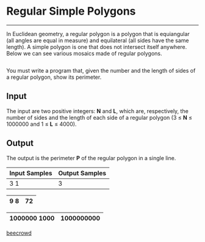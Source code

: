 # Regular Simple Polygons

---

In Euclidean geometry, a regular polygon is a polygon that is equiangular (all angles are equal in measure) and equilateral (all sides have the same length). A simple polygon is one that does not intersect itself anywhere. Below we can see various mosaics made of regular polygons.

<img src="https://www.urionlinejudge.com.br/gallery/images/contests/C_1.jpg" title="" alt="" data-align="center">

You must write a program that, given the number and the length of sides of a regular polygon, show its perimeter.

## Input

The input are two positive integers: **N** and **L**, which are, respectively, the number of sides and the length of each side of a regular polygon (3 ≤ **N** ≤ 1000000 and 1 ≤ **L** ≤ 4000).

## Output

The output is the perimeter **P** of the regular polygon in a single line.

| Input Samples | Output Samples |
| ------------- | -------------- |
| 3 1           | 3              |

| 9 8 | 72  |
| --- | --- |

| 1000000 1000 | 1000000000 |
| ------------ | ---------- |

[beecrowd](https://www.beecrowd.com.br/judge/en/problems/view/1959)
